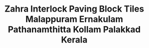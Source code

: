 ---
title: "Zahra Interlock Paving Block Tiles Malappuram Ernakulam Pathanamthitta Kollam Palakkad Kerala"
url: /kechery-thuvanoor/zahra-interlock-paving-block-tiles-malappuram-ernakulam-pathanamthitta-kollam-palakkad-kerala/
shop: shop
---